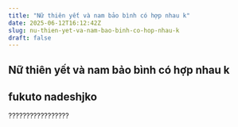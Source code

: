 ```yaml
---
title: "Nữ thiên yết và nam bảo bình có hợp nhau k"
date: 2025-06-12T16:12:42Z
slug: nu-thien-yet-va-nam-bao-binh-co-hop-nhau-k
draft: false
---
```


## Nữ thiên yết và nam bảo bình có hợp nhau k

## fukuto nadeshjko

?????????????????